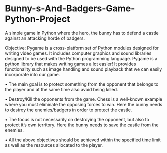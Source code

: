 # Bunny-s-And-Badgers-Game-Python-Project
A simple game in Python where the hero, the bunny has to defend a castle against an attacking horde of badgers. 
 
Objective: Pygame is a cross-platform set of Python modules designed for writing video games. It includes computer graphics and sound libraries designed to be used with the Python programming language. Pygame is a python library that makes writing games a lot easier! It provides functionality such as image handling and sound playback that we can easily incorporate into our game.  
 
• The main goal is to protect something from the opponent that belongs to the player and at the same time also avoid being killed. 

• Destroy/Kill the opponents from the game. Chess is a well-known example where you must eliminate the opposing forces to win. Here the bunny needs to destroy the enemies/badgers in order to protect the castle. 

• The focus is not necessarily on destroying the opponent, but also to protect it’s own territory. Here the bunny needs to save the castle from the enemies. 

• All the above objectives should be achieved within the specified time limit as well as the resources allocated to the player. 
 
